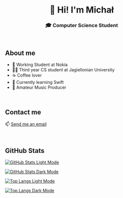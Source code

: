 <h1 align = center> 👋 Hi! I'm Michał

<h3 align = center> 🎓 Computer Science Student </h3>

<br>

## About me

- 💼 Working Student at Nokia
- 👨‍🎓 Third year CS student at Jagiellonian University
- ☕️ Coffee lover
- 🌱 Currently learning Swift
- 🎹 Amateur Music Producer

<br>

## Contact me

📫 [Send me an email](mailto:claves_regency0y@icloud.com)

<br>

## GitHub Stats

[![GitHub Stats Light Mode](https://github-readme-stats-eight-ruddy-93.vercel.app/api?username=michalzuch&hide=stars&card_width=500&rank_icon=github&show_icons=true&include_all_commits=true&custom_title=My+GitHub+Stats&theme=personal_theme_light&border_radius=10#gh-light-mode-only)](https://github-readme-stats-eight-ruddy-93.vercel.app/api?username=michalzuch&hide=stars&card_width=500&rank_icon=github&show_icons=true&include_all_commits=true&custom_title=My+GitHub+Stats&theme=personal_theme_light&border_radius=10#gh-light-mode-only)

[![GitHub Stats Dark Mode](https://github-readme-stats-eight-ruddy-93.vercel.app/api?username=michalzuch&hide=stars&card_width=500&rank_icon=github&show_icons=true&include_all_commits=true&custom_title=My+GitHub+Stats&theme=personal_theme_dark&border_radius=10#gh-dark-mode-only)](https://github-readme-stats-eight-ruddy-93.vercel.app/api?username=michalzuch&hide=stars&card_width=500&rank_icon=github&show_icons=true&include_all_commits=true&custom_title=My+GitHub+Stats&theme=personal_theme_dark&bg_color=00000000&border_radius=10#gh-dark-mode-only)

[![Top Langs Light Mode](https://github-readme-stats-eight-ruddy-93.vercel.app/api/top-langs/?username=michalzuch&layout=compact&card_width=500&langs_count=10&size_weight=0.5&count_weight=0.5&theme=personal_theme_light&border_radius=10#gh-light-mode-only)](https://github-readme-stats-eight-ruddy-93.vercel.app/api/top-langs/?username=michalzuch&layout=compact&card_width=500&langs_count=10&size_weight=0.5&count_weight=0.5&theme=personal_theme_light&border_radius=10#gh-light-mode-only)

[![Top Langs Dark Mode](https://github-readme-stats-eight-ruddy-93.vercel.app/api/top-langs/?username=michalzuch&layout=compact&card_width=500&langs_count=10&size_weight=0.5&count_weight=0.5&theme=personal_theme_dark&bg_color=00000000&border_radius=10#gh-dark-mode-only)](https://github-readme-stats-eight-ruddy-93.vercel.app/api/top-langs/?username=michalzuch&layout=compact&card_width=500&langs_count=10&size_weight=0.5&count_weight=0.5&&theme=personal_theme_dark&bg_color=00000000&border_radius=10#gh-dark-mode-only)

